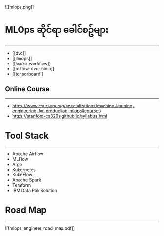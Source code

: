 

![[mlops.png]]

# MLOps ဆိုင်ရာ ခေါင်စဥ်များ
---
* [[dvc]]
* [[llmops]]
* [[kedro-workflow]]
* [[mlflow-dvc-minio]]
* [[tensorboard]]
## Online Course 
---
- https://www.coursera.org/specializations/machine-learning-engineering-for-production-mlops#courses 
- https://stanford-cs329s.github.io/syllabus.html

# Tool Stack
---
- Apache Airflow
- MLFlow
- Argo
- Kubernetes
- KubeFlow
- Apache Spark
- Teraform
- IBM Data Pak Solution

# Road Map
---
![[mlops_engineer_road_map.pdf]]